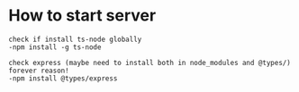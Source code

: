 # How to start server
    check if install ts-node globally 
    -npm install -g ts-node

    check express (maybe need to install both in node_modules and @types/) forever reason!
    -npm install @types/express